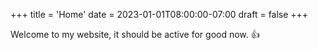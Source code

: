 +++
title = 'Home'
date = 2023-01-01T08:00:00-07:00
draft = false
+++

Welcome to my website, it should be active for good now. 👍